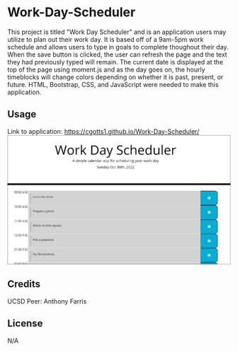 # Work-Day-Scheduler

This project is titled "Work Day Scheduler" and is an application users may utilize to plan out their work day. It is based off of a 9am-5pm work schedule and allows users to type in goals to complete thoughout their day. When the save button is clicked, the user can refresh the page and the text they had previously typed will remain. The current date is displayed at the top of the page using moment.js and as the day goes on, the hourly timeblocks will change colors depending on whether it is past, present, or future. HTML, Bootstrap, CSS, and JavaScript were needed to make this application. 

## Usage

Link to application: https://cgotts1.github.io/Work-Day-Scheduler/
![Work Day Scheduler](/images/wds1.jpg)

## Credits

UCSD Peer: Anthony Farris

## License

N/A